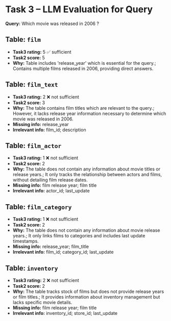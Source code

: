 # Task 3 – LLM Evaluation for Query

**Query:** Which movie was released in 2006 ?


## Table: `film`
- **Task3 rating:** 5  ✅ sufficient
- **Task2 score:** 5
- **Why:** Table includes 'release_year' which is essential for the query.; Contains multiple films released in 2006, providing direct answers.

## Table: `film_text`
- **Task3 rating:** 2  ❌ not sufficient
- **Task2 score:** 3
- **Why:** The table contains film titles which are relevant to the query.; However, it lacks release year information necessary to determine which movie was released in 2006.
- **Missing info:** release_year
- **Irrelevant info:** film_id; description

## Table: `film_actor`
- **Task3 rating:** 1  ❌ not sufficient
- **Task2 score:** 2
- **Why:** The table does not contain any information about movie titles or release years.; It only tracks the relationship between actors and films, without detailing film release dates.
- **Missing info:** film release year; film title
- **Irrelevant info:** actor_id; last_update

## Table: `film_category`
- **Task3 rating:** 1  ❌ not sufficient
- **Task2 score:** 2
- **Why:** The table does not contain any information about movie release years.; It only links films to categories and includes last update timestamps.
- **Missing info:** release_year; film_title
- **Irrelevant info:** film_id; category_id; last_update

## Table: `inventory`
- **Task3 rating:** 2  ❌ not sufficient
- **Task2 score:** 2
- **Why:** The table tracks stock of films but does not provide release years or film titles.; It provides information about inventory management but lacks specific movie details.
- **Missing info:** film release year; film title
- **Irrelevant info:** inventory_id; store_id; last_update
